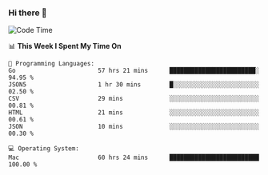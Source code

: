 ### Hi there 👋

<!--
**CrazyCollin/crazycollin** is a ✨ _special_ ✨ repository because its `README.md` (this file) appears on your GitHub profile.

Here are some ideas to get you started:

- 🔭 I’m currently working on ...
- 🌱 I’m currently learning ...
- 👯 I’m looking to collaborate on ...
- 🤔 I’m looking for help with ...
- 💬 Ask me about ...
- 📫 How to reach me: ...
- 😄 Pronouns: ...
- ⚡ Fun fact: ...
-->

<!--START_SECTION:waka-->
![Code Time](http://img.shields.io/badge/Code%20Time-4%2C898%20hrs%2025%20mins-blue)

📊 **This Week I Spent My Time On** 

```text
💬 Programming Languages: 
Go                       57 hrs 21 mins      ████████████████████████░   94.95 % 
JSON5                    1 hr 30 mins        █░░░░░░░░░░░░░░░░░░░░░░░░   02.50 % 
CSV                      29 mins             ░░░░░░░░░░░░░░░░░░░░░░░░░   00.81 % 
HTML                     21 mins             ░░░░░░░░░░░░░░░░░░░░░░░░░   00.61 % 
JSON                     10 mins             ░░░░░░░░░░░░░░░░░░░░░░░░░   00.30 % 

💻 Operating System: 
Mac                      60 hrs 24 mins      █████████████████████████   100.00 % 
```


<!--END_SECTION:waka-->
